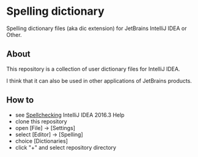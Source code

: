 # Spelling dictionary

Spelling dictionary files (aka dic extension) for JetBrains IntelliJ IDEA or Other.

## About

This repository is a collection of user dictionary files for IntelliJ IDEA.

I think that it can also be used in other applications of JetBrains products.

## How to

* see [Spellchecking](https://www.jetbrains.com/help/idea/2016.3/spellchecking.html)  IntelliJ IDEA 2016.3 Help
* clone this repository
* open [File] -> [Settings] 
* select [Editor] -> [Spelling]
* choice [Dictionaries]
* click "+" and select repository directory
